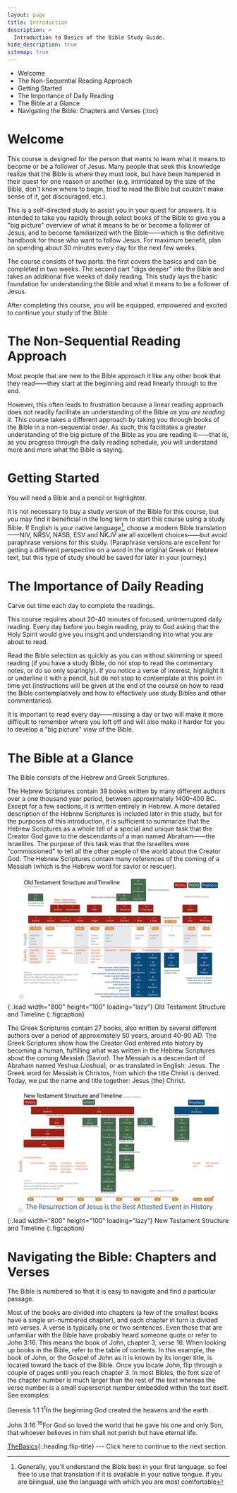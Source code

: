 ```yaml
---
layout: page
title: Introduction
description: >
  Introduction to Basics of the Bible Study Guide.
hide_description: true
sitemap: true
---
```

* Welcome
* The Non-Sequential Reading Approach
* Getting Started
* The Importance of Daily Reading
* The Bible at a Glance
* Navigating the Bible: Chapters and Verses 
{:toc}

# Welcome 
This course is designed for the person that wants to learn what it means to become or be a follower of Jesus. Many people that seek this knowledge realize that the Bible is where they must look, but have been hampered in their quest for one reason or another (e.g. intimidated by the size of the Bible, don't know where to begin, tried to read the Bible but couldn't make sense of it, got discouraged, etc.).

This is a <span class="bbsg_highlight">self-directed study</span> to assist you in your quest for answers. It is intended to take you rapidly through select books of the Bible to give you a <span class="bbsg_highlight">"big picture"</span> overview of what it means to be or become a follower of Jesus, and to become familiarized with the Bible——which is the definitive handbook for those who want to follow Jesus. For maximum benefit, plan on spending about <span class="bbsg_highlight">30 minutes</span> every day for the next few weeks.

The course consists of <span class="bbsg_highlight">two parts</span>: the first covers the basics and can be completed in two weeks. The second part "digs deeper" into the Bible and takes an additional five weeks of daily reading. This study lays the basic foundation for understanding the Bible and what it means to be a follower of Jesus.

After completing this course, you will be <span class="bbsg_highlight">equipped</span>, <span class="bbsg_highlight">empowered</span> and <span class="bbsg_highlight">excited</span> to continue your study of the Bible.

# The Non-Sequential Reading Approach
Most people that are new to the Bible approach it like any other book that they read——they start at the beginning and read linearly through to the end. 

However, this often leads to frustration because a linear reading approach does not readily facilitate an understanding of the Bible *<span class="bbsg_highlight">as you are reading it</span>*. This course takes a different approach by taking you through books of the Bible in a <span class="bbsg_highlight">non-sequential</span> order. As such, this facilitates a <span class="bbsg_highlight">greater understanding</span> of the big picture of the Bible as you are reading it——that is, as you progress through the daily reading schedule, you will understand more and more what the Bible is saying.

# Getting Started
You will need a <span class="bbsg_highlight">Bible</span> and a <span class="bbsg_highlight">pencil</span> or <span class="bbsg_highlight">highlighter</span>.

It is not necessary to buy a study version of the Bible for this course, but you may find it beneficial in the long term to start this course using a study Bible. If English is your native language[^1], choose a modern Bible translation——NIV, NRSV, NASB, ESV and NKJV are all excellent choices——but avoid paraphrase versions for this study. (Paraphrase versions are excellent for getting a different perspective on a word in the original Greek or Hebrew text, but this type of study should be saved for later in your journey.)

[^1]: Generally, you'll understand the Bible best in your first language, so feel free to use that translation if it is available in your native tongue. If you are bilingual, use the language with which you are most comfortable

# The Importance of Daily Reading
Carve out time <span class="bbsg_highlight">each day</span> to complete the readings.

This course requires about <span class="bbsg_highlight">20-40</span> minutes of focused, <span class="bbsg_highlight">uninterrupted daily reading</span>. Every day before you begin reading, pray to God asking that the Holy Spirit would give you insight and understanding into what you are about to read.

Read the Bible selection <span class="bbsg_highlight">as quickly as you can</span> without skimming or speed reading (if you have a study Bible, <span class="bbsg_highlight">do not stop</span> to read the commentary notes, or do so only sparingly). If you notice a verse of interest, highlight it or underline it with a pencil, but do not stop to contemplate at this point in time yet (instructions will be given at the end of the course on how to read the Bible contemplatively and how to effectively use study Bibles and other commentaries).

It is important to <span class="bbsg_highlight">read every day</span>——missing a day or two will make it more difficult to remember where you left off and will also make it harder for you to develop a "big picture" view of the Bible.

# The Bible at a Glance
The Bible consists of the <span class="bbsg_highlight">Hebrew</span> and <span class="bbsg_highlight">Greek</span> Scriptures.

The <span class="bbsg_highlight">Hebrew</span> Scriptures contain <span class="bbsg_highlight">39 books</span> written by many different authors over a one thousand year period, between approximately 1400-400 BC. Except for a few sections, it is written entirely in Hebrew. A more detailed description of the Hebrew Scriptures is included later in this study, but for the purposes of this introduction, it is sufficient to summarize that the Hebrew Scriptures as a whole tell of a special and unique task that the Creator God gave to the descendants of a man named Abraham——the <span class="bbsg_highlight">Israelites</span>. The purpose of this task was that the Israelites were "commissioned" to tell all the other people of the world about the <span class="bbsg_highlight">Creator God</span>. The Hebrew Scriptures contain many references of the coming of a Messiah (which is the Hebrew word for savior or rescuer).

![Full-width image](../assets/img/projects/bstot.png){:.lead width="800" height="100" loading="lazy"}
Old Testament Structure and Timeline
{:.figcaption}

The <span class="bbsg_highlight">Greek</span> Scriptures contain <span class="bbsg_highlight">27 books</span>, also written by several different authors over a period of approximately 50 years, around 40-90 AD. The Greek Scriptures show how the Creator God entered into history by becoming a human, fulfilling what was written in the Hebrew Scriptures about the coming <span class="bbsg_highlight">Messiah</span> (Savior). The Messiah is a descendant of Abraham named Yeshua (Joshua), or as translated in English: Jesus. The Greek word for Messiah is Christos, from which the title <span class="bbsg_highlight">Christ</span> is derived. Today, we put the name and title together: Jesus (the) Christ.

![Full-width image](../assets/img/projects/bstnt.png){:.lead width="800" height="100" loading="lazy"}
New Testament Structure and Timeline
{:.figcaption}

# Navigating the Bible: Chapters and Verses
The Bible is <span class="bbsg_highlight">numbered</span> so that it is easy to navigate and find a particular passage.

Most of the books are divided into <span class="bbsg_highlight">chapters</span> (a few of the smallest books have a single un-numbered chapter), and each chapter in turn is divided into <span class="bbsg_highlight">verses</span>. A verse is typically one or two sentences. Even those that are unfamiliar with the Bible have probably heard someone quote or refer to <span class="bbsg_highlight">John 3:16</span>. This means the book of <span class="bbsg_highlight">John, chapter 3, verse 16</span>. When looking up books in the Bible, refer to the table of contents. In this example, the book of John, or the Gospel of John as it is known by its longer title, is located toward the back of the Bible. Once you locate John, flip through a couple of pages until you reach chapter 3. In most Bibles, the font size of the chapter number is much larger than the rest of the text whereas the verse number is a small superscript number embedded within the text itself. <span class="bbsg_highlight">See examples:</span>

<span class="bbsg_highlight">Genesis 1:1</span>	1<sup>1</sup>In the beginning God created the heavens and the earth.  

<span class="bbsg_highlight">John 3:16</span>	<sup>16</sup>For God so loved the world that he gave his one and only Son, that whoever believes in him shall not perish but have eternal life.

[TheBasics](TheBasics.md){:.heading.flip-title} --- Click here to continue to the next section.